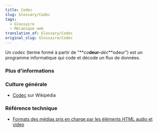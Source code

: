 ```yaml
---
title: Codec
slug: Glossary/Codec
tags:
  - Glossaire
  - Mécanique web
translation_of: Glossary/Codec
original_slug: Glossaire/Codec
---
```


Un *codec*  (terme formé à partir de "**_co_**deur-**_déc_**odeur") est un programme informatique qui code et décode un flux de données.

### Plus d'informations

### Culture générale

- [Codec](https://fr.wikipedia.org/wiki/Codec) sur Wikipédia

### Référence technique

- [Formats des médias pris en charge par les éléments HTML audio et video](/fr/docs/Web/HTML/Formats_pour_audio_video)
